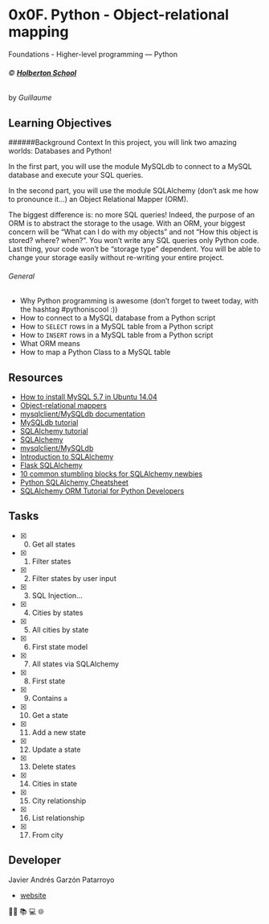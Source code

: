 # 0x0F. Python - Object-relational mapping
Foundations - Higher-level programming ― Python

###### :copyright: **[Holberton School](https://www.holbertonschool.com/)**
by _Guillaume_

## Learning Objectives
######Background Context
In this project, you will link two amazing worlds: Databases and Python!

In the first part, you will use the module MySQLdb to connect to a MySQL database and execute your SQL queries.

In the second part, you will use the module SQLAlchemy (don’t ask me how to pronounce it…) an Object Relational Mapper (ORM).

The biggest difference is: no more SQL queries! Indeed, the purpose of an ORM is to abstract the storage to the usage. With an ORM, your biggest concern will be “What can I do with my objects” and not “How this object is stored? where? when?”. You won’t write any SQL queries only Python code. Last thing, your code won’t be “storage type” dependent. You will be able to change your storage easily without re-writing your entire project.
###### General
* Why Python programming is awesome (don’t forget to tweet today, with the hashtag #pythoniscool :))
* How to connect to a MySQL database from a Python script
* How to ```SELECT``` rows in a MySQL table from a Python script
* How to ```INSERT``` rows in a MySQL table from a Python script
* What ORM means
* How to map a Python Class to a MySQL table

## Resources
* [How to install MySQL 5.7 in Ubuntu 14.04](https://intranet.hbtn.io/projects/272)
* [Object-relational mappers](https://www.fullstackpython.com/object-relational-mappers-orms.html)
* [mysqlclient/MySQLdb documentation](https://mysqlclient.readthedocs.io/)
* [MySQLdb tutorial](http://www.mikusa.com/python-mysql-docs/index.html)
* [SQLAlchemy tutorial](https://docs.sqlalchemy.org/en/13/orm/tutorial.html)
* [SQLAlchemy](https://docs.sqlalchemy.org/en/13/)
* [mysqlclient/MySQLdb](https://github.com/PyMySQL/mysqlclient-python)
* [Introduction to SQLAlchemy](https://www.youtube.com/watch?v=woKYyhLCcnU)
* [Flask SQLAlchemy](https://www.youtube.com/playlist?list=PLXmMXHVSvS-BlLA5beNJojJLlpE0PJgCW)
* [10 common stumbling blocks for SQLAlchemy newbies](http://alextechrants.blogspot.com/2013/11/10-common-stumbling-blocks-for.html)
* [Python SQLAlchemy Cheatsheet](https://www.pythonsheets.com/notes/python-sqlalchemy.html)
* [SQLAlchemy ORM Tutorial for Python Developers](https://auth0.com/blog/sqlalchemy-orm-tutorial-for-python-developers/)

## Tasks
* [x] 0. Get all states
* [x] 1. Filter states
* [x] 2. Filter states by user input
* [x] 3. SQL Injection...
* [x] 4. Cities by states
* [x] 5. All cities by state
* [x] 6. First state model
* [x] 7. All states via SQLAlchemy
* [x] 8. First state
* [x] 9. Contains `a`
* [x] 10. Get a state
* [x] 11. Add a new state
* [x] 12. Update a state
* [x] 13. Delete states
* [x] 14. Cities in state
* [x] 15. City relationship
* [x] 16. List relationship
* [x] 17. From city

## Developer
Javier Andrés Garzón Patarroyo
- [website](https://tecnoayuda.co/)

:man_technologist: :books: :computer: :globe_with_meridians:
